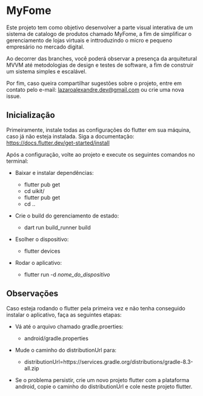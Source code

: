 # MyFome

Este projeto tem como objetivo desenvolver a parte visual interativa de um sistema de catalogo de produtos chamado MyFome, a fim de simplificar o gerenciamento de lojas virtuais e inttroduzindo o micro e pequeno empresário no mercado digital. 

Ao decorrer das branches, você poderá observar a presença da arquitetural MVVM até metodologias de design e testes de software, a fim de construir um sistema simples e escalável.

Por fim, caso queira compartilhar sugestões sobre o projeto, entre em contato pelo e-mail: lazaroalexandre.dev@gmail.com ou crie uma nova issue.

## Inicialização

Primeiramente, instale todas as configurações do flutter em sua máquina, caso já não esteja instalada. Siga a documentação: https://docs.flutter.dev/get-started/install

Após a configuração, volte ao projeto e execute os seguintes comandos no terminal:

- Baixar e instalar dependências:
    - flutter pub get
    - cd uikit/
    - flutter pub get
    - cd ..
  
- Crie o build do gerenciamento de estado:
    - dart run build_runner build

- Esolher o dispositivo:
    - flutter devices

- Rodar o aplicativo:
  - flutter run -d _nome_do_dispositivo_

## Observações

Caso esteja rodando o flutter pela primeira vez e não tenha conseguido instalar o aplicativo, faça as seguintes etapas:

- Vá até o arquivo chamado gradle.proerties:
  - android/gradle.properties

- Mude o caminho do distributionUrl para:
  - distributionUrl=https\://services.gradle.org/distributions/gradle-8.3-all.zip

- Se o problema persistir, crie um novo projeto flutter com a plataforma android, copie o caminho do distributionUrl e cole neste projeto flutter.
